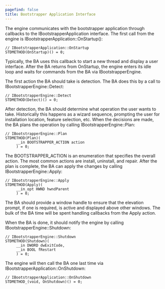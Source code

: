 ```yaml
---
pagefind: false
title: Bootstrapper Application Interface
---
```


The engine communicates with the bootstrapper application through callbacks to the IBootstrapperApplication interface. The first call from the engine is IBootstrapperApplication::OnStartup():

    // IBootstrapperApplication::OnStartup
    STDMETHOD(OnStartup)() = 0;

Typically, the BA uses this callback to start a new thread and display a user interface. After the BA returns from OnStartup, the engine enters its idle loop and waits for commands from the BA via IBootstrapperEngine.

The first action the BA should take is detection. The BA does this by a call to IBootstrapperEngine::Detect:

    // IBootstrapperEngine::Detect
    STDMETHOD(Detect)() = 0;

After detection, the BA should determine what operation the user wants to take. Historically this happens as a wizard sequence, prompting the user for installation location, feature selection, etc. When the decisions are made, the BA plans the operation by calling IBootstrapperEngine::Plan:

    // IBootstrapperEngine::Plan
    STDMETHOD(Plan)(
         __in BOOTSTRAPPER_ACTION action
         ) = 0;

The BOOTSTRAPPER_ACTION is an enumeration that specifies the overall action.  The most common actions are install, uninstall, and repair. After the plan is complete, the BA can apply the changes by calling IBootstrapperEngine::Apply:

    // IBootstrapperEngine::Apply
    STDMETHOD(Apply)(
         __in_opt HWND hwndParent
         ) = 0;

The BA should provide a window handle to ensure that the elevation prompt, if one is required, is active and displayed above other windows. The bulk of the BA time will be spent handling callbacks from the Apply action.

When the BA is done, it should notify the engine by calling IBootstrapperEngine::Shutdown:

    // IBootstrapperEngine::Shutdown
    STDMETHOD(Shutdown)(
         __in DWORD dwExitCode,
         __in BOOL fRestart
         ) = 0;

The engine will then call the BA one last time via IBootstrapperApplication::OnShutdown:

    // IBootstrapperApplication::OnShutdown
    STDMETHOD_(void, OnShutdown)() = 0;
